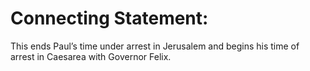 # Connecting Statement:

This ends Paul’s time under arrest in Jerusalem and begins his time of arrest in Caesarea with Governor Felix.